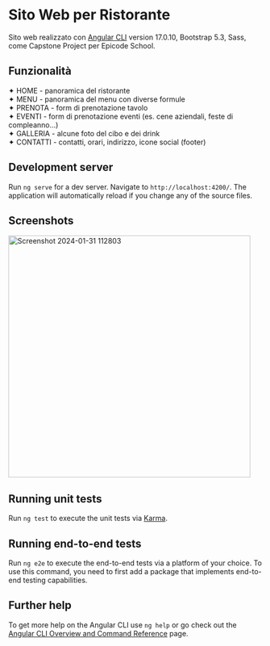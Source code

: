 # Sito Web per Ristorante

Sito web realizzato con [Angular CLI](https://github.com/angular/angular-cli) version 17.0.10, Bootstrap 5.3, Sass, come Capstone Project per Epicode School.

## Funzionalità

✦ HOME - panoramica del ristorante  
✦ MENU - panoramica del menu con diverse formule  
✦ PRENOTA - form di prenotazione tavolo  
✦ EVENTI - form di prenotazione eventi (es. cene aziendali, feste di compleanno...)  
✦ GALLERIA - alcune foto del cibo e dei drink  
✦ CONTATTI - contatti, orari, indirizzo, icone social (footer)

## Development server

Run `ng serve` for a dev server. Navigate to `http://localhost:4200/`. The application will automatically reload if you change any of the source files.

## Screenshots
<img width="480" alt="Screenshot 2024-01-31 112803" src="https://github.com/Deli-97/Capstone-Project/assets/140197572/7324d748-eaf9-46d1-9709-2253586bd278">


## Running unit tests

Run `ng test` to execute the unit tests via [Karma](https://karma-runner.github.io).

## Running end-to-end tests

Run `ng e2e` to execute the end-to-end tests via a platform of your choice. To use this command, you need to first add a package that implements end-to-end testing capabilities.

## Further help

To get more help on the Angular CLI use `ng help` or go check out the [Angular CLI Overview and Command Reference](https://angular.io/cli) page.
